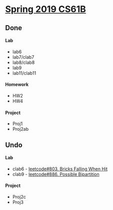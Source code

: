 # [Spring 2019 CS61B](https://sp19.datastructur.es/)

## Done
#### Lab
- lab6
- lab7/clab7
- lab8/clab8
- lab9
- lab11/clab11

#### Homework
- HW2
- HW4

#### Project
- Proj1
- Proj2ab



## Undo
#### Lab
- clab6 - [leetcode#803. Bricks Falling When Hit](https://leetcode.com/problems/bricks-falling-when-hit/)
- clab9 - [leetcode#886. Possible Bipartition](https://leetcode.com/problems/possible-bipartition/)


#### Project
- Proj2c
- Proj3
